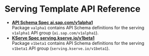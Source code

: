<!-- loio51b2271c07d84d3085f9395a1a9f2d84 -->

# Serving Template API Reference

-   **[API Schema Spec ai.sap.com/v1alpha1](api-schema-spec-ai-sap-com-v1alpha1-4d1ffd2.md "Package valpha1 contains API Schema definitions for the serving v1alpha1 API group
			(ai.sap.com/v1alpha1).")**  
Package `valpha1` contains API Schema definitions for the serving `v1alpha1` API group \(`ai.sap.com/v1alpha1`\).
-   **[KServe Spec serving.kserve.io/v1beta1](kserve-spec-serving-kserve-io-v1beta1-35bf43d.md "Package v1beta1 contains API Schema definitions for the serving v1beta1 API group
			(serving.kserve.io/v1beta1).")**  
Package `v1beta1` contains API Schema definitions for the serving `v1beta1` API group \(`serving.kserve.io/v1beta1`\).

